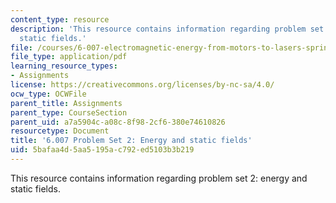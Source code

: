 ```yaml
---
content_type: resource
description: 'This resource contains information regarding problem set 2: energy and
  static fields.'
file: /courses/6-007-electromagnetic-energy-from-motors-to-lasers-spring-2011/5bafaa4d5aa5195ac792ed5103b3b219_MIT6_007S11_PS2.pdf
file_type: application/pdf
learning_resource_types:
- Assignments
license: https://creativecommons.org/licenses/by-nc-sa/4.0/
ocw_type: OCWFile
parent_title: Assignments
parent_type: CourseSection
parent_uid: a7a5904c-a08c-8f98-2cf6-380e74610826
resourcetype: Document
title: '6.007 Problem Set 2: Energy and static fields'
uid: 5bafaa4d-5aa5-195a-c792-ed5103b3b219
---
```

This resource contains information regarding problem set 2: energy and static fields.